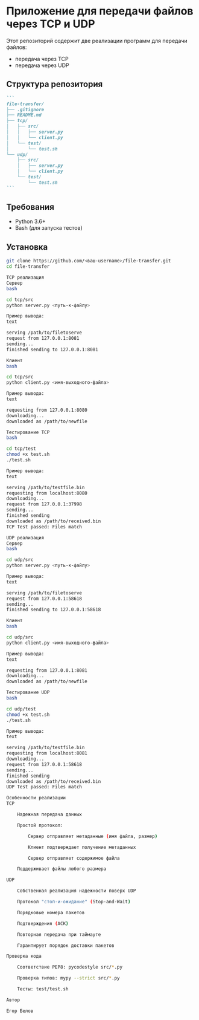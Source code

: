 # Приложение для передачи файлов через TCP и UDP

Этот репозиторий содержит две реализации программ для передачи файлов:
- передача через TCP
- передача через UDP
  
## Структура репозитория

````markdown
```
file-transfer/
├── .gitignore
├── README.md
├── tcp/
│   ├── src/
│   │   ├── server.py
│   │   └── client.py
│   └── test/
│       └── test.sh
└── udp/
    ├── src/
    │   ├── server.py
    │   └── client.py
    └── test/
        └── test.sh
```
````

## Требования
- Python 3.6+
- Bash (для запуска тестов)

## Установка
```bash
git clone https://github.com/<ваш-username>/file-transfer.git
cd file-transfer

TCP реализация
Сервер
bash

cd tcp/src
python server.py <путь-к-файлу>

Пример вывода:
text

serving /path/to/filetoserve
request from 127.0.0.1:8081
sending...
finished sending to 127.0.0.1:8081

Клиент
bash

cd tcp/src
python client.py <имя-выходного-файла>

Пример вывода:
text

requesting from 127.0.0.1:8080
downloading...
downloaded as /path/to/newfile

Тестирование TCP
bash

cd tcp/test
chmod +x test.sh
./test.sh

Пример вывода:
text

serving /path/to/testfile.bin
requesting from localhost:8080
downloading...
request from 127.0.0.1:37998
sending...
finished sending
downloaded as /path/to/received.bin
TCP Test passed: Files match

UDP реализация
Сервер
bash

cd udp/src
python server.py <путь-к-файлу>

Пример вывода:
text

serving /path/to/filetoserve
request from 127.0.0.1:58618
sending...
finished sending to 127.0.0.1:58618

Клиент
bash

cd udp/src
python client.py <имя-выходного-файла>

Пример вывода:
text

requesting from 127.0.0.1:8081
downloading...
downloaded as /path/to/newfile

Тестирование UDP
bash

cd udp/test
chmod +x test.sh
./test.sh

Пример вывода:
text

serving /path/to/testfile.bin
requesting from localhost:8081
downloading...
request from 127.0.0.1:58618
sending...
finished sending
downloaded as /path/to/received.bin
UDP Test passed: Files match

Особенности реализации
TCP

    Надежная передача данных

    Простой протокол:

        Сервер отправляет метаданные (имя файла, размер)

        Клиент подтверждает получение метаданных

        Сервер отправляет содержимое файла

    Поддерживает файлы любого размера

UDP

    Собственная реализация надежности поверх UDP

    Протокол "стоп-и-ожидание" (Stop-and-Wait)

    Порядковые номера пакетов

    Подтверждения (ACK)

    Повторная передача при таймауте

    Гарантирует порядок доставки пакетов

Проверка кода

    Соответствие PEP8: pycodestyle src/*.py

    Проверка типов: mypy --strict src/*.py

    Тесты: test/test.sh

Автор

Егор Белов






